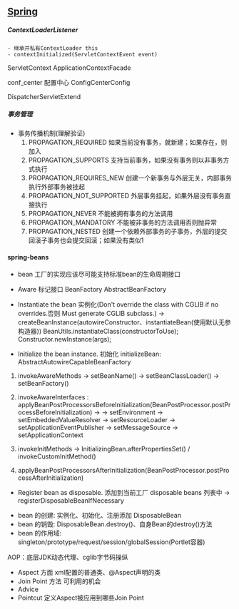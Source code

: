 ## [Spring](https://spring.io/)

##### ContextLoaderListener
    - 继承并私有ContextLoader this
    - contextInitialized(ServletContextEvent event)
    
ServletContext
ApplicationContextFacade

conf_center 配置中心 ConfigCenterConfig

DispatcherServletExtend

##### 事务管理
- 事务传播机制(理解验证)
    1. PROPAGATION_REQUIRED 如果当前没有事务，就新建；如果存在，则加入
    2. PROPAGATION_SUPPORTS 支持当前事务，如果没有事务则以非事务方式执行
    4. PROPAGATION_REQUIRES_NEW 创建一个新事务与外层无关，内部事务执行外部事务被挂起
    5. PROPAGATION_NOT_SUPPORTED 外层事务挂起，如果外层没有事务直接执行
    6. PROPAGATION_NEVER 不能被拥有事务的方法调用
    3. PROPAGATION_MANDATORY 不能被非事务的方法调用否则抛异常
    7. PROPAGATION_NESTED 创建一个依赖外部事务的子事务，外层的提交回滚子事务也会提交回滚；如果没有类似1
    
    

#### spring-beans
- bean 工厂的实现应该尽可能支持标准bean的生命周期接口
- Aware 标记接口 BeanFactory AbstractBeanFactory


- Instantiate the bean 实例化(Don't override the class with CGLIB if no overrides.否则 Must generate CGLIB subclass.)
-> createBeanInstance(autowireConstructor、instantiateBean(使用默认无参构造器))
BeanUtils.instantiateClass(constructorToUse); Constructor.newInstance(args);

- Initialize the bean instance. 初始化
 initializeBean: AbstractAutowireCapableBeanFactory
1. invokeAwareMethods
-> setBeanName()
-> setBeanClassLoader()
-> setBeanFactory()

2. invokeAwareInterfaces
: applyBeanPostProcessorsBeforeInitialization(BeanPostProcessor.postProcessBeforeInitialization) -> 
-> setEnvironment
-> setEmbeddedValueResolver
-> setResourceLoader
-> setApplicationEventPublisher
-> setMessageSource
-> setApplicationContext

3. invokeInitMethods
-> InitializingBean.afterPropertiesSet() / invokeCustomInitMethod()
4. applyBeanPostProcessorsAfterInitialization(BeanPostProcessor.postProcessAfterInitialization)

- Register bean as disposable. 添加到当前工厂 disposable beans 列表中
-> registerDisposableBeanIfNecessary

* bean 的创建:
实例化、初始化、注册添加 DisposableBean
* bean 的销毁:
DisposableBean.destroy()、自身Bean的destroy()方法
* bean 的作用域:
singleton/prototype/request/session/globalSession(Portlet容器)

AOP：底层JDK动态代理、cglib字节码操纵
- Aspect 方面 xml配置的普通类、@Aspect声明的类
- Join Point 方法 可利用的机会
- Advice 
- Pointcut 定义Aspect被应用到哪些Join Point